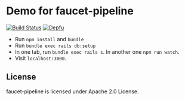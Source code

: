 # Demo for faucet-pipeline

[![Build Status](https://travis-ci.org/faucet-pipeline/faucet_pipeline_rails_example.svg?branch=master)](https://travis-ci.org/faucet-pipeline/faucet_pipeline_rails_example)
[![Depfu](https://badges.depfu.com/badges/8ac4fa8ebf4f7e83ef19e2e7ca64633c/overview.svg)](https://depfu.com/github/faucet-pipeline/faucet_pipeline_rails_example?project_id=5905)

* Run `npm install` and `bundle`
* Run `bundle exec rails db:setup`
* In one tab, run `bundle exec rails s`. In another one `npm run watch`.
* Visit `localhost:3000`.

## License

faucet-pipeline is licensed under Apache 2.0 License.
